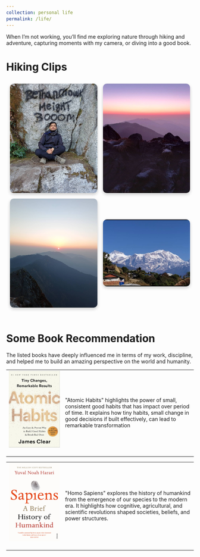 ```yaml
---
collection: personal life
permalink: /life/
---
```


When I’m not working, you’ll find me exploring nature through hiking and adventure, capturing moments with my camera, or diving into a good book.

<h1>Hiking Clips</h1>
<div class="image-grid">
  <!-- Image 1 -->
  <div class="image-item">
    <img src="../images/Narayanthanmy.jpg" alt="Narayanthan">
  </div>
  <!-- Image 2 -->
  <div class="image-item">
    <img src="../images/N1.jpg" alt="Hiking">
   </div>
  <!-- Image 3 -->
  <div class="image-item">
    <img src="../images/n2.jpg" alt="Adventure">
  </div>
  <!-- Image 4 -->
  <div class="image-item">
    <img src="../images/Sikles1.jpg" alt="Sikles">
  </div>
</div>

<style>
  .image-grid {
    display: grid;
    grid-template-columns: repeat(auto-fit, minmax(180px, 1fr)); /* Responsive columns */
    gap: 15px; /* Spacing between images */
    padding: 10px;
  }

  .image-item {
    text-align: center;
    display: flex;
    flex-direction: column; /* Stack image and caption */
    align-items: center;
    justify-content: center;
  }

  .image-item img {
    width: 100%; /* Ensure images fill their container */
    height: auto;
    border-radius: 10px; /* Rounded corners for a modern look */
    box-shadow: 0 4px 8px rgba(0, 0, 0, 0.2); /* Add some shadow for depth */
    transition: transform 0.3s ease, box-shadow 0.3s ease; /* Hover animation */
  }

  .image-item img:hover {
    transform: scale(1.05); /* Slight zoom on hover */
    box-shadow: 0 8px 16px rgba(0, 0, 0, 0.3); /* Enhanced shadow on hover */
  }

  .caption {
    margin-top: 8px; /* Space between the image and caption */
    font-size: 0.9rem; /* Adjust font size for captions */
    color: #555; /* Caption color */
    text-align: center; /* Center the caption */
    word-wrap: break-word; /* Ensure long text wraps correctly */
    overflow-wrap: break-word; /* For long words that can't fit */
    max-width: 100%; /* Ensure it doesn't overflow */
  }
</style>  <br>
<h1> Some Book Recommendation</h1>
<p> The listed books have deeply influenced me in terms of my work, discipline, and helped me to build an amazing perspective on the world and humanity.</p>
<table class="imgtable">
  <tr>
    <td style = "width:30%">
      <img src="../images/Atomic Habits.jpg" alt="Book 1">&nbsp; &nbsp; &nbsp;
    </td>
  <td align="left"><p> "Atomic Habits" highlights the power of small, consistent good habits that has impact over period of  time. It explains how tiny habits, small change in good decisions if built effectively, can lead to remarkable transformation </p>
  </td>
 </tr>
</table>

<table class="imgtable">
  <tr>
    <td style = "width:30%">
      <img src="../images/Homo.jpg" alt="Book 2">&nbsp; &nbsp; &nbsp;
    </td>
  <td align="left"><p> "Homo Sapiens" explores the history of humankind from the emergence of our species to the modern era. It highlights how cognitive, agricultural, and scientific revolutions shaped societies, beliefs, and power structures. </p>
  </td>
 </tr>
</table>
